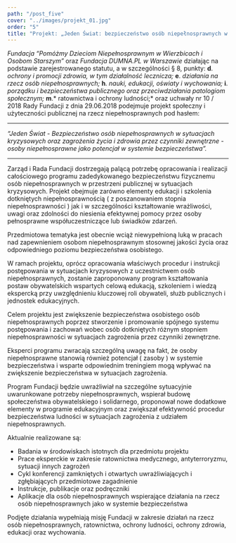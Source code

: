 ```yaml
---
path: "/post_five"
cover: "../images/projekt_01.jpg"
order: "5"
title: "Projekt: „Jeden Świat: bezpieczeństwo osób niepełnosprawnych w sytuacjach kryzysowych wywołanych czynnikami zewnętrznymi”"
---
```

*Fundacja “Pomóżmy Dzieciom Niepełnosprawnym w Wierzbicach i Osobom Starszym”* oraz *Fundacja DUMNA.PL w Warszawie* działając na podstawie zarejestrowanego statutu, a w szczególności § 8, punkty:
**d**. *ochrony i promocji zdrowia, w tym działalność lecznicza;*
**e**. *działania na rzecz osób niepełnosprawnych;*
**h**. *nauki, edukacji, oświaty i wychowania;*
**i**. *porządku i bezpieczeństwa  publicznego oraz przeciwdziałania patologiom  społecznym;*
**m**.* ratownictwa i ochrony ludności;*
oraz uchwały nr 10 / 2018 Rady Fundacji z dnia 29.06.2018 podejmuje projekt społeczny i użyteczności publicznej na rzecz niepełnosprawnych pod hasłem:

---

*“Jeden Świat - Bezpieczeństwo osób niepełnosprawnych w sytuacjach kryzysowych oraz zagrożenia życia i zdrowia przez czynniki zewnętrzne - osoby niepełnosprawne jako potencjał w systemie bezpieczeństwa”.*

--- 


Zarząd i Rada Fundacji dostrzegają palącą potrzebę opracowania i realizacji całościowego programu zadedykowanego bezpieczeństwu fizycznemu osób niepełnosprawnych w przestrzeni publicznej w sytuacjach kryzysowych. Projekt obejmuje zarówno elementy edukacji i szkolenia dotkniętych niepełnosprawnością ( z poszanowaniem stopnia niepełnosprawności ) jak i w szczególności kształtowanie   wrażliwości, uwagi oraz zdolności do niesienia efektywnej pomocy przez osoby pełnosprawne współuczestniczące lub świadków zdarzeń.


Przedmiotowa tematyka jest obecnie wciąż niewypełnioną luką w pracach nad zapewnieniem osobom niepełnosprawnym stosownej jakości życia oraz odpowiedniego poziomu bezpieczeństwa osobistego. 


W ramach projektu, oprócz opracowania właściwych procedur i instrukcji postępowania w sytuacjach kryzysowych z uczestnictwem osób niepełnosprawnych, zostanie zaproponowany program kształtowania postaw obywatelskich wspartych celową edukacją, szkoleniem i wiedzą ekspercką przy uwzględnieniu kluczowej roli obywateli, służb publicznych i jednostek edukacyjnych. 


Celem projektu jest zwiększenie bezpieczeństwa osobistego osób niepełnosprawnych poprzez stworzenie i promowanie spójnego systemu postępowania i zachowań wobec osób dotkniętych różnym stopniem niepełnosprawności w sytuacjach zagrożenia przez czynniki zewnętrzne. 


Eksperci programu zwracają szczególną uwagę na fakt, że osoby niepełnosprawne stanowią również potencjał ( zasoby ) w systemie bezpieczeństwa i wsparte odpowiednim treningiem mogą wpływać na zwiększenie bezpieczeństwa w sytuacjach zagrożenia. 

 

Program Fundacji będzie uwrażliwiał na szczególne sytuacyjnie uwarunkowane potrzeby niepełnosprawnych, wspierał budowę społeczeństwa obywatelskiego i solidarnego, proponował nowe dodatkowe elementy w programie edukacyjnym oraz zwiększał efektywność procedur bezpieczeństwa ludności w sytuacjach zagrożenia z udziałem niepełnosprawnych. 

 

Aktualnie realizowane są:

- Badania w środowiskach istotnych dla przedmiotu projektu
- Prace eksperckie w zakresie ratownictwa medycznego, antyterroryzmu, sytuacji innych zagrożeń 
- Cykl konferencji zamkniętych i otwartych uwrażliwiających i zgłębiających przedmiotowe zagadnienie 
- Instrukcje, publikacje oraz podręczniki
- Aplikacje dla osób niepełnosprawnych wspierające działania na rzecz osób niepełnosprawnych jako w systemie bezpieczeństwa

Podjęte działania wypełniają misję Fundacji w zakresie działań na rzecz osób niepełnosprawnych, ratownictwa, ochrony ludności, ochrony zdrowia, edukacji oraz wychowania.
